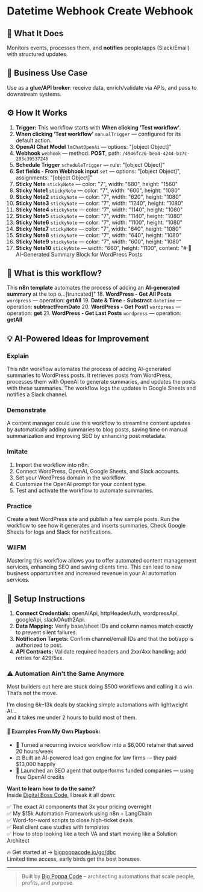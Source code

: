 # Datetime Webhook Create Webhook
  ## 🚀 What It Does
  Monitors events, processes them, and **notifies** people/apps (Slack/Email) with structured updates.
  
  ## 💼 Business Use Case
  Use as a **glue/API broker**: receive data, enrich/validate via APIs, and pass to downstream systems.
  
  ## ⚙️ How It Works
  1. **Trigger:** This workflow starts with **When clicking ‘Test workflow’**.
  2. **When clicking ‘Test workflow’** `manualTrigger` — configured for its default action.
3. **OpenAI Chat Model** `lmChatOpenAi` — options: "[object Object]"
4. **Webhook** `webhook` — method: **POST**, path: `/4946fc26-bea4-4244-b37c-203c39537246`
5. **Schedule Trigger** `scheduleTrigger` — rule: "[object Object]"
6. **Set fields - From Webhook input** `set` — options: "[object Object]", assignments: "[object Object]"
7. **Sticky Note** `stickyNote` — color: "7", width: "680", height: "1560"
8. **Sticky Note1** `stickyNote` — color: "7", width: "600", height: "1080"
9. **Sticky Note2** `stickyNote` — color: "7", width: "620", height: "1080"
10. **Sticky Note3** `stickyNote` — color: "7", width: "1240", height: "1080"
11. **Sticky Note4** `stickyNote` — color: "7", width: "1140", height: "1080"
12. **Sticky Note5** `stickyNote` — color: "7", width: "1140", height: "1080"
13. **Sticky Note6** `stickyNote` — color: "7", width: "1100", height: "1080"
14. **Sticky Note7** `stickyNote` — color: "7", width: "640", height: "1080"
15. **Sticky Note8** `stickyNote` — color: "7", width: "640", height: "1080"
16. **Sticky Note9** `stickyNote` — color: "7", width: "600", height: "1080"
17. **Sticky Note10** `stickyNote` — width: "660", height: "1100", content: "# 📝 AI-Generated Summary Block for WordPress Posts  

## 🚀 What is this workflow?  
This **n8n template** automates the process of adding an **AI-generated summary** at the top o…[truncated]"
18. **WordPress - Get All Posts** `wordpress` — operation: **getAll**
19. **Date & Time - Substract** `dateTime` — operation: **subtractFromDate**
20. **WordPress - Get Post1** `wordpress` — operation: **get**
21. **WordPress - Get Last Posts** `wordpress` — operation: **getAll**
  
  ## 💡 AI-Powered Ideas for Improvement
  ### Explain
This n8n workflow automates the process of adding AI-generated summaries to WordPress posts. It retrieves posts from WordPress, processes them with OpenAI to generate summaries, and updates the posts with these summaries. The workflow logs the updates in Google Sheets and notifies a Slack channel.

### Demonstrate
A content manager could use this workflow to streamline content updates by automatically adding summaries to blog posts, saving time on manual summarization and improving SEO by enhancing post metadata.

### Imitate
1. Import the workflow into n8n.
2. Connect WordPress, OpenAI, Google Sheets, and Slack accounts.
3. Set your WordPress domain in the workflow.
4. Customize the OpenAI prompt for your content type.
5. Test and activate the workflow to automate summaries.

### Practice
Create a test WordPress site and publish a few sample posts. Run the workflow to see how it generates and inserts summaries. Check Google Sheets for logs and Slack for notifications.

### WIIFM
Mastering this workflow allows you to offer automated content management services, enhancing SEO and saving clients time. This can lead to new business opportunities and increased revenue in your AI automation services.
  
  ## 🔧 Setup Instructions
  1. **Connect Credentials:** openAiApi, httpHeaderAuth, wordpressApi, googleApi, slackOAuth2Api.
2. **Data Mapping:** Verify base/sheet IDs and column names match exactly to prevent silent failures.
3. **Notification Targets:** Confirm channel/email IDs and that the bot/app is authorized to post.
4. **API Contracts:** Validate required headers and 2xx/4xx handling; add retries for 429/5xx.
  
### ⚠️ Automation Ain’t the Same Anymore

Most builders out here are stuck doing $500 workflows and calling it a win.  
That’s not the move.  

I'm closing $6k–$13k deals by stacking simple automations with lightweight AI...  
and it takes me under 2 hours to build most of them.

#### 🧠 Examples From My Own Playbook:
- 🔁 Turned a recurring invoice workflow into a $6,000 retainer that saved 20 hours/week  
- ⚖️ Built an AI-powered lead gen engine for law firms — they paid $13,000 happily  
- 🚀 Launched an SEO agent that outperforms funded companies — using free OpenAI credits  

**Want to learn how to do the same?**  
Inside [Digital Boss Code](https://bigpoppacode.io/go/dbc), I break it all down:

✅ The exact AI components that 3x your pricing overnight  
✅ My $15k Automation Framework using n8n + LangChain  
✅ Word-for-word scripts to close high-ticket deals  
✅ Real client case studies with templates  
✅ How to stop looking like a tech VA and start moving like a Solution Architect  

🔥 Get started at → [bigpoppacode.io/go/dbc](https://bigpoppacode.io/go/dbc)  
Limited time access, early birds get the best bonuses.

---
> Built by [Big Poppa Code](https://bigpoppacode.io) – architecting automations that scale people, profits, and purpose.
  